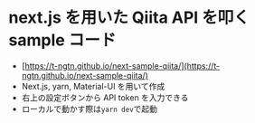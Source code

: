 # next.js を用いた Qiita API を叩く sample コード

- [https://t-ngtn.github.io/next-sample-qiita/](https://t-ngtn.github.io/next-sample-qiita/)
- Next.js, yarn, Material-UI を用いて作成
- 右上の設定ボタンから API token を入力できる
- ローカルで動かす際は`yarn dev`で起動
